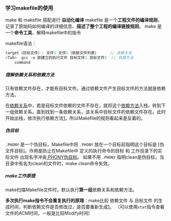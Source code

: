 ### 学习makefile的使用

make 和 makefile 搭配进行 **自动化编译**
makefile 是一个**工程文件的编译规则**，记录了原始码如何编译的详细信息、**描述了整个工程的编译链接规则**。
make 是一个**命令工具**，解释makefile中的指令

makefile语法：
```c
target（目标文件）: 文件1 文件2（依赖文件列表）     // 依赖关系
<Tab>  gcc -o 欲建立的执行文件 目标文件1 目标文件2  // 依赖方法
    command
```

##### 理解依赖关系和依赖方法
只有依赖文件存在，才能有目标文件。通过依赖文件产生目标文件的方法就是依赖方法。

在<u>依赖关系</u>中，若是目标文件依赖的文件不存在，就将这个<u>依赖方法</u>入栈，转到下一组依赖关系。直到找到一条依赖关系，该关系中目标文件的依赖文件存在。此时开始出栈，依次执行依赖方法[1]。所以Makefile的规则看起来是反着的。


##### 伪目标
`.PHONY` 是一个伪目标，Makefile中将 `.PHONY` 放在一个目标前指明这个目标是 [伪文件目标]。作用是防止在Makefile中 定义的执行命令的目标 和 工作目录下的实际文件 出现名字冲突[.PHONY伪目标]。
如果不用 `.PHONY` 指明clean是伪目标，当目录中有名为clean的文件时，make clean命令失效。


##### make工作原理
make扫描Makefile文件时，默认执行**第一组**依赖关系和依赖方法。

**多次执行make指令不会重复执行的原理**：make比较 依赖文件 与 目标文件 的生成时间，判断依赖文件是否修改过，是否要重新生成[1]。
（可以使用`stat`指令查看文件的ACM时间，一般是比较Modify时间）




[1]:[makefile入门](https://juejin.cn/post/7205777393453170748)
[2]:[makefile变量](https://juejin.cn/post/7279295129348751418)
[.PHONY伪目标]:https://blog.csdn.net/qq_41709234/article/details/123968462?ops_request_misc=&request_id=&biz_id=102&utm_term=.PHONY&utm_medium=distribute.pc_search_result.none-task-blog-2~all~sobaiduweb~default-0-123968462.nonecase&spm=1018.2226.3001.4187